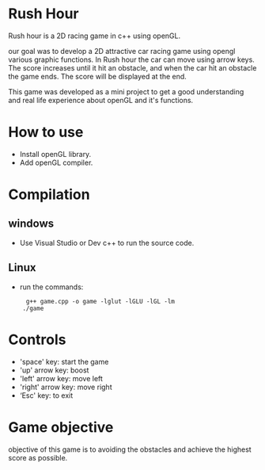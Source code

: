 # Rush Hour 

Rush hour is a 2D racing game in c++ using openGL.

our goal was to develop a 2D attractive car racing game using opengl various graphic functions. In Rush hour the car can move using arrow keys. The score increases until it hit an obstacle, and when the car hit an obstacle the game ends. The score will be displayed at the end.

This game was developed as a mini project to get a good understanding and real life experience about openGL and it's functions.

# How to use

* Install openGL library.
* Add openGL compiler.

# Compilation

## windows
* Use Visual Studio or Dev c++ to run the source code.

## Linux
*  run the commands:
```
	 g++ game.cpp -o game -lglut -lGLU -lGL -lm
	./game
```
# Controls

* 'space' key: start the game
* 'up' arrow key: boost
* 'left' arrow key: move left
* 'right' arrow key: move right
* ‘Esc' key: to exit

# Game objective 

objective of this game is to avoiding the obstacles and achieve the highest score as possible.
